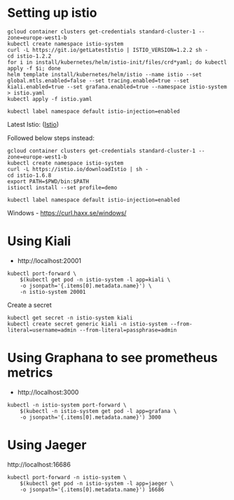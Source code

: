 # Setting up istio

```
gcloud container clusters get-credentials standard-cluster-1 --zone=europe-west1-b
kubectl create namespace istio-system
curl -L https://git.io/getLatestIstio | ISTIO_VERSION=1.2.2 sh -
cd istio-1.2.2
for i in install/kubernetes/helm/istio-init/files/crd*yaml; do kubectl apply -f $i; done
helm template install/kubernetes/helm/istio --name istio --set global.mtls.enabled=false --set tracing.enabled=true --set kiali.enabled=true --set grafana.enabled=true --namespace istio-system > istio.yaml
kubectl apply -f istio.yaml

kubectl label namespace default istio-injection=enabled
```

Latest Istio: ([Istio](https://istio.io/v1.6/docs/setup/getting-started/))

Followed below steps instead:
```
gcloud container clusters get-credentials standard-cluster-1 --zone=europe-west1-b
kubectl create namespace istio-system
curl -L https://istio.io/downloadIstio | sh -
cd istio-1.6.8
export PATH=$PWD/bin:$PATH
istioctl install --set profile=demo

kubectl label namespace default istio-injection=enabled

```

Windows - https://curl.haxx.se/windows/

# Using Kiali

- http://localhost:20001

```
kubectl port-forward \
    $(kubectl get pod -n istio-system -l app=kiali \
    -o jsonpath='{.items[0].metadata.name}') \
    -n istio-system 20001
```
Create a secret
```
kubectl get secret -n istio-system kiali
kubectl create secret generic kiali -n istio-system --from-literal=username=admin --from-literal=passphrase=admin
```

# Using Graphana to see prometheus metrics
- http://localhost:3000

```
kubectl -n istio-system port-forward \
    $(kubectl -n istio-system get pod -l app=grafana \
    -o jsonpath='{.items[0].metadata.name}') 3000
```

# Using Jaeger

http://localhost:16686

```
kubectl port-forward -n istio-system \
    $(kubectl get pod -n istio-system -l app=jaeger \
    -o jsonpath='{.items[0].metadata.name}') 16686
```